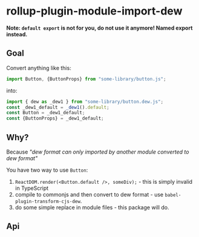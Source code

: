 # rollup-plugin-module-import-dew

**Note: `default export` is not for you, do not use it anymore! Named export instead.**

## Goal
Convert anything like this:
```javascript
import Button, {ButtonProps} from "some-library/button.js";
```
into:
```javascript
import { dew as _dew1 } from "some-library/button.dew.js";
const _dew1_default = _dew1().default;
const Button = _dew1_default;
const {ButtonProps} = _dew1_default;
```

## Why?
Because *"dew format can only imported by another module converted to dew format"*

You have two way to use `Button`:
1. `ReactDOM.render(<Button.default />, someDiv);` - this is simply invalid in TypeScript
1. compile to commonjs and then convert to dew format - use `babel-plugin-transform-cjs-dew`.
1. do some simple replace in module files - this package will do.

## Api
```typescript

```
